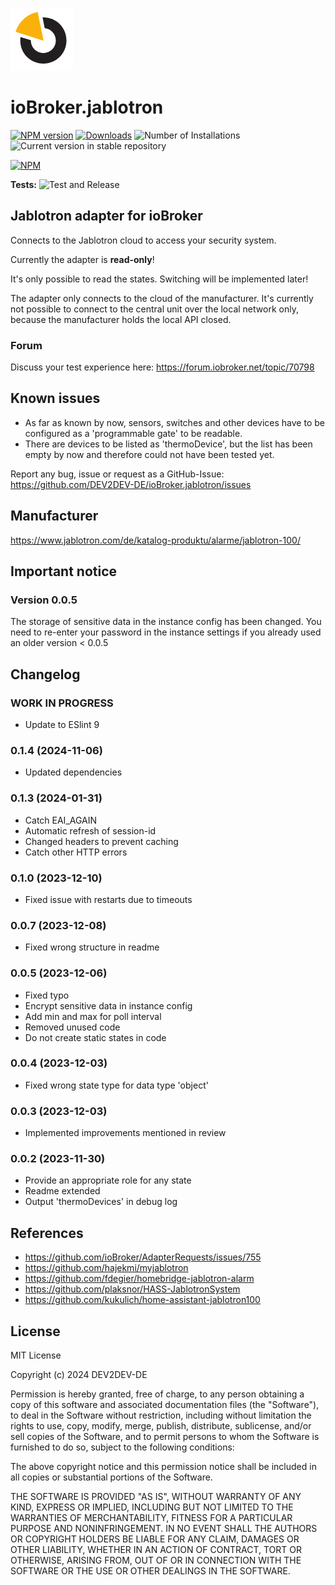 ![Logo](admin/jablotron.png)
# ioBroker.jablotron

[![NPM version](https://img.shields.io/npm/v/iobroker.jablotron.svg)](https://www.npmjs.com/package/iobroker.jablotron)
[![Downloads](https://img.shields.io/npm/dm/iobroker.jablotron.svg)](https://www.npmjs.com/package/iobroker.jablotron)
![Number of Installations](https://iobroker.live/badges/jablotron-installed.svg)
![Current version in stable repository](https://iobroker.live/badges/jablotron-stable.svg)

[![NPM](https://nodei.co/npm/iobroker.jablotron.png?downloads=true)](https://nodei.co/npm/iobroker.jablotron/)

**Tests:** ![Test and Release](https://github.com/DEV2DEV-DE/ioBroker.jablotron/workflows/Test%20and%20Release/badge.svg)

## Jablotron adapter for ioBroker

Connects to the Jablotron cloud to access your security system.

Currently the adapter is **read-only**!

It's only possible to read the states. Switching will be implemented later!

The adapter only connects to the cloud of the manufacturer. It's currently not possible to connect to the central unit over the local network only, because the manufacturer holds the local API closed.

### Forum

Discuss your test experience here: https://forum.iobroker.net/topic/70798

## Known issues
* As far as known by now, sensors, switches and other devices have to be configured as a 'programmable gate' to be readable.
* There are devices to be listed as 'thermoDevice', but the list has been empty by now and therefore could not have been tested yet.

Report any bug, issue or request as a GitHub-Issue: https://github.com/DEV2DEV-DE/ioBroker.jablotron/issues

## Manufacturer

https://www.jablotron.com/de/katalog-produktu/alarme/jablotron-100/

## Important notice
### Version 0.0.5
The storage of sensitive data in the instance config has been changed.
You need to re-enter your password in the instance settings if you already used an older version < 0.0.5

## Changelog
### WORK IN PROGRESS ##
* Update to ESlint 9

### 0.1.4 (2024-11-06)
* Updated dependencies

### 0.1.3 (2024-01-31)
* Catch EAI_AGAIN
* Automatic refresh of session-id
* Changed headers to prevent caching
* Catch other HTTP errors

### 0.1.0 (2023-12-10)
* Fixed issue with restarts due to timeouts

### 0.0.7 (2023-12-08)
* Fixed wrong structure in readme

### 0.0.5 (2023-12-06)
* Fixed typo
* Encrypt sensitive data in instance config
* Add min and max for poll interval
* Removed unused code
* Do not create static states in code

### 0.0.4 (2023-12-03)
* Fixed wrong state type for data type 'object'

### 0.0.3 (2023-12-03)
* Implemented improvements mentioned in review

### 0.0.2 (2023-11-30)
* Provide an appropriate role for any state
* Readme extended
* Output 'thermoDevices' in debug log

## References
* https://github.com/ioBroker/AdapterRequests/issues/755
* https://github.com/hajekmi/myjablotron
* https://github.com/fdegier/homebridge-jablotron-alarm
* https://github.com/plaksnor/HASS-JablotronSystem
* https://github.com/kukulich/home-assistant-jablotron100

## License
MIT License

Copyright (c) 2024 DEV2DEV-DE

Permission is hereby granted, free of charge, to any person obtaining a copy
of this software and associated documentation files (the "Software"), to deal
in the Software without restriction, including without limitation the rights
to use, copy, modify, merge, publish, distribute, sublicense, and/or sell
copies of the Software, and to permit persons to whom the Software is
furnished to do so, subject to the following conditions:

The above copyright notice and this permission notice shall be included in all
copies or substantial portions of the Software.

THE SOFTWARE IS PROVIDED "AS IS", WITHOUT WARRANTY OF ANY KIND, EXPRESS OR
IMPLIED, INCLUDING BUT NOT LIMITED TO THE WARRANTIES OF MERCHANTABILITY,
FITNESS FOR A PARTICULAR PURPOSE AND NONINFRINGEMENT. IN NO EVENT SHALL THE
AUTHORS OR COPYRIGHT HOLDERS BE LIABLE FOR ANY CLAIM, DAMAGES OR OTHER
LIABILITY, WHETHER IN AN ACTION OF CONTRACT, TORT OR OTHERWISE, ARISING FROM,
OUT OF OR IN CONNECTION WITH THE SOFTWARE OR THE USE OR OTHER DEALINGS IN THE
SOFTWARE.
